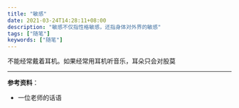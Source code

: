 ```yaml
---
title: "敏感"
date: 2021-03-24T14:28:11+08:00
description: "敏感不仅指性格敏感，还指身体对外界的敏感"
tags: ["随笔"]
keywords: ["随笔"]
---
```


不能经常戴着耳机。如果经常用耳机听音乐，耳朵只会对股莫

---

**参考资料**：

- 一位老师的话语

